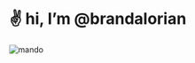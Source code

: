 # ✌️ hi, I’m @brandalorian

![mando](https://github.com/brandalorian/brandalorian/blob/main/mando.jpeg)
